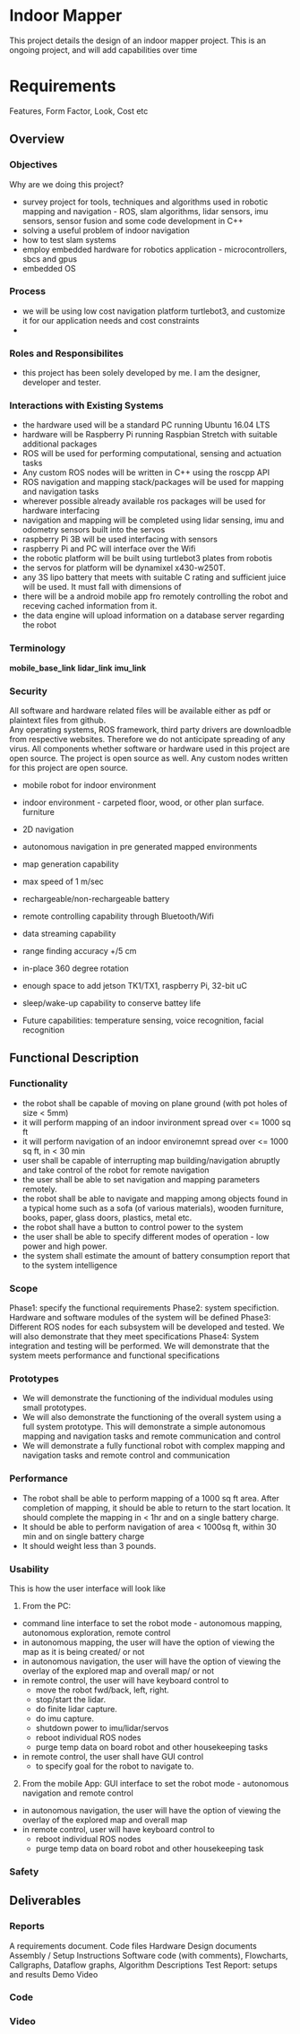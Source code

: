 # Indoor Mapper
This project details the design of an indoor mapper project. This is an ongoing project, and will add capabilities over time


# Requirements 

Features, Form Factor, Look, Cost etc
## Overview

### Objectives
Why are we doing this project?
- survey project for tools, techniques and algorithms used in robotic mapping and navigation - ROS, slam algorithms, lidar sensors, imu sensors, sensor fusion and some code development in C++
- solving a useful problem of indoor navigation
- how to test slam systems
- employ embedded hardware for robotics application - microcontrollers, sbcs and gpus
- embedded OS

### Process
- we will be using low cost navigation platform turtlebot3, and customize it for our application needs and cost constraints
-
### Roles and Responsibilites
- this project has been solely developed by me. I am the designer, developer and tester. 
### Interactions with Existing Systems
- the hardware used will be a standard PC running Ubuntu 16.04 LTS
- hardware will be Raspberry Pi running Raspbian Stretch with suitable additional packages
- ROS will be used for performing computational, sensing and actuation tasks
- Any custom ROS nodes will be written in C++ using the roscpp API
- ROS navigation and mapping stack/packages will be used for mapping and navigation tasks
- wherever possible already available ros packages will be used for hardware interfacing
- navigation and mapping will be completed using lidar sensing, imu and odometry sensors built into the servos
- raspberry Pi 3B will be used interfacing with sensors
- raspberry Pi and PC will interface over the Wifi
- the robotic platform will be built using turtlebot3 plates from robotis
- the servos for platform will be dynamixel x430-w250T. 
- any 3S lipo battery that meets with suitable C rating and sufficient juice will be used. It must fall with dimensions of 
- there will be a android mobile app fro remotely controlling the robot and receving cached information from it. 
- the data engine will upload information on a database server regarding the robot




### Terminology
**mobile_base_link**
**lidar_link**
**imu_link**


### Security
All software and hardware related files will be available either as pdf or plaintext files from github.  
Any operating systems, ROS framework, third party drivers are downloadble from respective websites. 
Therefore we do not anticipate spreading of any virus.
All components whether software or hardware used in this project are open source. The project is open source as well. Any custom nodes written for this project are open source. 



- mobile robot for indoor environment
- indoor environment - carpeted floor, wood, or other plan surface. furniture 
- 2D navigation
- autonomous navigation in pre generated mapped environments
- map generation capability 
- max speed of 1 m/sec
- rechargeable/non-rechargeable battery
- remote controlling capability through Bluetooth/Wifi
- data streaming capability
- range finding accuracy +/5 cm
- in-place 360 degree rotation
- enough space to add jetson TK1/TX1, raspberry Pi, 32-bit uC
- sleep/wake-up capability to conserve battey life


- Future capabilities: temperature sensing, voice recognition, facial recognition

## Functional Description
### Functionality
- the robot shall be capable of moving on plane ground (with pot holes of size < 5mm)
- it will perform mapping of an indoor invironment spread over <= 1000 sq ft
- it will perform navigation of an indoor environemnt spread over <= 1000 sq ft, in < 30 min
- user shall be capable of interrupting map building/navigation abruptly and take control of the robot for remote navigation
- the user shall be able to set navigation and mapping parameters remotely. 
- the robot shall be able to navigate and mapping among objects found in a typical home such as a sofa (of various materials), wooden furniture, books, paper, glass doors, plastics, metal etc.
- the robot shall have a button to control power to the system
- the user shall be able to specify different modes of operation - low power and high power. 
- the system shall estimate the amount of battery consumption report that to the system intelligence
 
### Scope
Phase1: specify the functional requirements
Phase2: system specifiction. Hardware and software modules of the system will be defined
Phase3: Different ROS nodes for each subsystem will be developed and tested. We will also demonstrate that they meet specifications
Phase4: System integration and testing will be performed. We will demonstrate that the system meets performance and functional specifications

### Prototypes
- We will demonstrate the functioning of the individual modules using small prototypes. 
- We will also demonstrate the functioning of the overall system using a full system prototype. This will demonstrate a simple autonomous mapping and navigation tasks and remote communication and control
- We will demonstrate a fully functional robot with complex mapping and navigation tasks and remote control and communication

### Performance
- The robot shall be able to perform mapping of a 1000 sq ft area. After completion of mapping, it should be able to return to the start location.  It should complete the mapping in < 1hr and on a single battery charge. 
- It should be able to perform navigation of area < 1000sq ft, within 30 min and on single battery charge
- It should weight less than 3 pounds. 

### Usability
This is how the user interface will look like
1. From the PC: 
- command line interface to set the robot mode - autonomous mapping, autonomous exploration, remote control
- in autonomous mapping, the user will have the option of viewing the map as it is being created/ or not
- in autonomous navigation, the user will have the option of viewing the overlay of the explored map and overall map/ or not
- in remote control, the user will have keyboard control to 
  - move the robot fwd/back, left, right. 
  - stop/start the lidar. 
  - do finite lidar capture. 
  - do imu capture. 
  - shutdown power to imu/lidar/servos
  - reboot individual ROS nodes
  - purge temp data on board robot and other housekeeping tasks
- in remote control, the user shall have GUI control
  - to specify goal for the robot to navigate to. 

2. From the mobile App:
GUI interface to set the robot mode - autonomous navigation and remote control
- in autonomous navigation, the user will have the option of viewing the overlay of the explored map and overall map
- in remote control, user will have keyboard control to
  - reboot individual ROS nodes
  - purge temp data on board robot and other housekeeping task

### Safety

## Deliverables
### Reports
A requirements document. 
Code files
Hardware Design documents
Assembly / Setup Instructions
Software code (with comments), Flowcharts, Callgraphs, Dataflow graphs, Algorithm Descriptions
Test Report: setups and results
Demo Video

### Code
### Video
